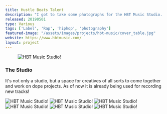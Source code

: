 ```yaml
---
title: Hustle Beats Talent
description: "I got to take some photographs for the HBT Music Studio. It already looks amazing, but there is more to come! Except some new images in the future 😉"
released: 20190501
type: Various
tags: ['Label', 'Rap', 'hiphop', 'photography']
featured-image: "/assets/images/projects/hbt-music/cover_table.jpg"
website: https://www.hbtmusic.com/
layout: project
---
```

<figure class="imagelist">
    <img src="{{ site.url }}/assets/images/projects/hbt-music/studio.jpg" alt="HBT Music Studio!" />
</figure>

<div class="full-width-container has-padding">
    <article class="text-block flex">
        <div class="half">
            <h3>The Studio</h3>
        </div>
        <div class="half">
            <p>It's not only a studio, but a space for creatives of all sorts to come together and work on dope projects. As of now it is already being used for recording new tracks!</p>
        </div>
    </article>
</div>

<div class="flickity_container">
    <img src="{{ site.url }}/assets/images/projects/hbt-music/details/DSC06109.jpg" alt="HBT Music Studio!" />
    <img src="{{ site.url }}/assets/images/projects/hbt-music/details/DSC06066.jpg" alt="HBT Music Studio!" />
    <img src="{{ site.url }}/assets/images/projects/hbt-music/details/DSC05975.jpg" alt="HBT Music Studio!" />
    <img src="{{ site.url }}/assets/images/projects/hbt-music/details/DSC06162.jpg" alt="HBT Music Studio!" />
    <img src="{{ site.url }}/assets/images/projects/hbt-music/details/DSC06141.jpg" alt="HBT Music Studio!" />
    <img src="{{ site.url }}/assets/images/projects/hbt-music/details/DSC06018.jpg" alt="HBT Music Studio!" />
</div>